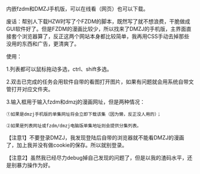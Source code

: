 内嵌fzdm和DMZJ手机版，可以在线看（网页）也可以下载。

废话：帮别人下载HZW时写了个FZDM的脚本，既然写了就不想浪费，干脆做成GUI软件好了。但是FZDM的漫画比较少，所以找来了DMZJ的手机版，主界面直接套个浏览器算了，反正这两个网站本身都比较简单，我再用CSS手动去掉那些没用的东西和广告，更清爽了。

使用：

1.列表都可以鼠标拖动多选，ctrl、shift多选。

2.双击已完成的任务会用软件自带的看图打开图片，如果有问题就会用系统自带文管打开对应文件夹。

3.输入框用于输入fzdm和dmzj的漫画网址，但是两种情况：

	①如果是dmzj手机版的单集网址将会立即下载该集（因为懒，反正没人用的）；

	②如果是列表网址或fzdm/dmzj电脑版单集地址则会提供分集列表。

【注意1】不要登录DMZJ，我发现登陆后自带的浏览器就不能看DMZJ的漫画了，加上我并没有做cookie的保存。所以就别登录。

【注意2】虽然我已经尽力debug掉自己发现的问题了，但是以我的渣码水平，还是别暴力操作为好。
